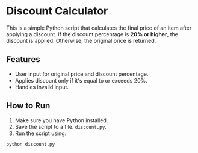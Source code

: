 # Discount Calculator

This is a simple Python script that calculates the final price of an item after applying a discount. If the discount percentage is **20% or higher**, the discount is applied. Otherwise, the original price is returned.

## Features

- User input for original price and discount percentage.
- Applies discount only if it's equal to or exceeds 20%.
- Handles invalid input.

## How to Run

1. Make sure you have Python installed.
2. Save the script to a file. `discount.py`.
3. Run the script using:

```bash
python discount.py
